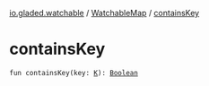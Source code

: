 [io.gladed.watchable](../index.md) / [WatchableMap](index.md) / [containsKey](./contains-key.md)

# containsKey

`fun containsKey(key: `[`K`](index.md#K)`): `[`Boolean`](https://kotlinlang.org/api/latest/jvm/stdlib/kotlin/-boolean/index.html)
